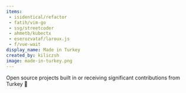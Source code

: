 ```yaml
---
items:
 - isidentical/refactor
 - fatih/vim-go
 - ssg/streetcoder
 - ahmetb/kubectx
 - eserozvataf/laroux.js
 - f/vue-wait
display_name: Made in Turkey
created_by: kiliczsh
image: made-in-turkey.png
---
```

Open source projects built in or receiving significant contributions from Turkey :turkey:
